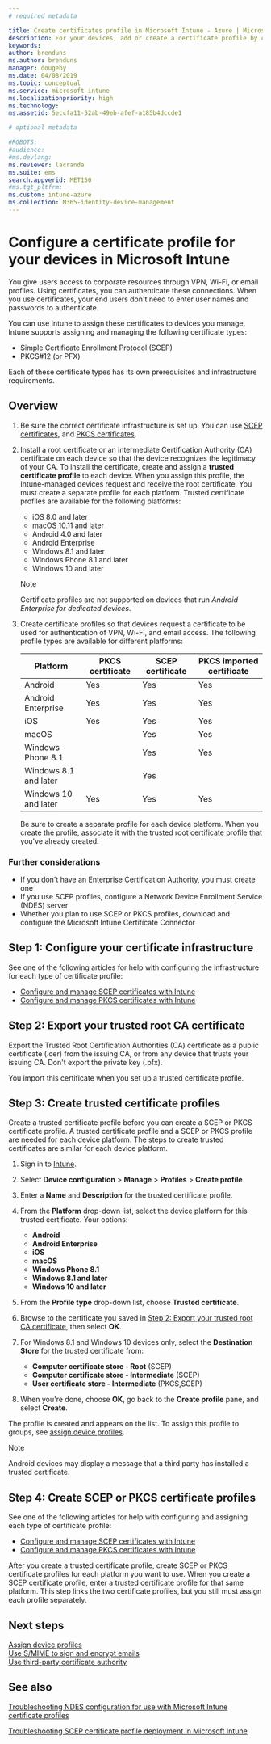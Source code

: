 ```yaml
---
# required metadata

title: Create certificates profile in Microsoft Intune - Azure | Microsoft Docs
description: For your devices, add or create a certificate profile by configuring SCEP or PKCS certificate environment, export the public certificate, create the profile in the Azure portal, and then assign SCEP or PKCS to the certificate profiles in Microsoft Intune in the Azure portal
keywords:
author: brenduns
ms.author: brenduns
manager: dougeby
ms.date: 04/08/2019
ms.topic: conceptual
ms.service: microsoft-intune
ms.localizationpriority: high
ms.technology:
ms.assetid: 5eccfa11-52ab-49eb-afef-a185b4dccde1

# optional metadata

#ROBOTS:
#audience:
#ms.devlang:
ms.reviewer: lacranda
ms.suite: ems
search.appverid: MET150
#ms.tgt_pltfrm:
ms.custom: intune-azure
ms.collection: M365-identity-device-management
---
```


# Configure a certificate profile for your devices in Microsoft Intune

You give users access to corporate resources through VPN, Wi-Fi, or email profiles. Using certificates, you can authenticate these connections. When you use certificates, your end users don't need to enter user names and passwords to authenticate.

You can use Intune to assign these certificates to devices you manage. Intune supports assigning and managing the following certificate types:

- Simple Certificate Enrollment Protocol (SCEP)
- PKCS#12 (or PFX)

Each of these certificate types has its own prerequisites and infrastructure requirements.


## Overview

1. Be sure the correct certificate infrastructure is set up. You can use [SCEP certificates](certificates-scep-configure.md), and [PKCS certificates](certficates-pfx-configure.md).

2. Install a root certificate or an intermediate Certification Authority (CA) certificate on each device so that the device recognizes the legitimacy of your CA. To install the certificate, create and assign a **trusted certificate profile** to each device. When you assign this profile, the Intune-managed devices request and receive the root certificate. You must create a separate profile for each platform. Trusted certificate profiles are available for the following platforms:

    - iOS 8.0 and later
    - macOS 10.11 and later
    - Android 4.0 and later
    - Android Enterprise  
    - Windows 8.1 and later
    - Windows Phone 8.1 and later
    - Windows 10 and later

    > [!NOTE]  
    > Certificate profiles are not supported on devices that run *Android Enterprise for dedicated devices*.

3. Create certificate profiles so that devices request a certificate to be used for authentication of VPN, Wi-Fi, and email access. The following profile types are available for different platforms:  

   | Platform     |PKCS certificate|SCEP certificate| PKCS imported certificate | 
   |--------------|----------------|----------------|-------------------|
   | Android                | Yes    | Yes    | Yes    |
   | Android Enterprise     | Yes    | Yes    | Yes    |
   | iOS                    | Yes    | Yes    | Yes    |
   | macOS                  |        | Yes    | Yes    |
   | Windows Phone 8.1      |        | Yes    | Yes    |
   | Windows 8.1 and later  |        | Yes    |        |
   | Windows 10 and later   | Yes    | Yes    | Yes    |

   Be sure to create a separate profile for each device platform. When you create the profile, associate it with the trusted root certificate profile that you've already created.

### Further considerations

- If you don't have an Enterprise Certification Authority, you must create one
- If you use SCEP profiles, configure a Network Device Enrollment Service (NDES) server
- Whether you plan to use SCEP or PKCS profiles, download and configure the Microsoft Intune Certificate Connector


## Step 1: Configure your certificate infrastructure

See one of the following articles for help with configuring the infrastructure for each type of certificate profile:

- [Configure and manage SCEP certificates with Intune](certificates-scep-configure.md)
- [Configure and manage PKCS certificates with Intune](certficates-pfx-configure.md)


## Step 2: Export your trusted root CA certificate

Export the Trusted Root Certification Authorities (CA) certificate as a public certificate (.cer) from the issuing CA, or from any device that trusts your issuing CA. Don't export the private key (.pfx).

You import this certificate when you set up a trusted certificate profile.

## Step 3: Create trusted certificate profiles
Create a trusted certificate profile before you can create a SCEP or PKCS certificate profile. A trusted certificate profile and a SCEP or PKCS profile are needed for each device platform. The steps to create trusted certificates are similar for each device platform.

1. Sign in to [Intune](https://go.microsoft.com/fwlink/?linkid=2090973).
3. Select **Device configuration** > **Manage** > **Profiles** > **Create profile**.
4. Enter a **Name** and **Description** for the trusted certificate profile.
5. From the **Platform** drop-down list, select the device platform for this trusted certificate. Your options:

    - **Android**
    - **Android Enterprise**
    - **iOS**
    - **macOS**
    - **Windows Phone 8.1**
    - **Windows 8.1 and later**
    - **Windows 10 and later**

6. From the **Profile type** drop-down list, choose **Trusted certificate**.
7. Browse to the certificate you saved in [Step 2: Export your trusted root CA certificate](#step-2-export-your-trusted-root-ca-certificate), then select **OK**.
8. For Windows 8.1 and Windows 10 devices only, select the **Destination Store** for the trusted certificate from:

    - **Computer certificate store - Root** (SCEP)
    - **Computer certificate store - Intermediate** (SCEP)
    - **User certificate store - Intermediate** (PKCS,SCEP)

9. When you're done, choose **OK**, go back to the **Create profile** pane, and select **Create**.

The profile is created and appears on the list. To assign this profile to groups, see [assign device profiles](device-profile-assign.md).

   >[!NOTE]
   > Android devices may display a message that a third party has installed a trusted certificate.

## Step 4: Create SCEP or PKCS certificate profiles

See one of the following articles for help with configuring and assigning each type of certificate profile:

- [Configure and manage SCEP certificates with Intune](certificates-scep-configure.md)
- [Configure and manage PKCS certificates with Intune](certficates-pfx-configure.md)

After you create a trusted certificate profile, create SCEP or PKCS certificate profiles for each platform you want to use. When you create a SCEP certificate profile, enter a trusted certificate profile for that same platform. This step links the two certificate profiles, but you still must assign each profile separately.

## Next steps
[Assign device profiles](device-profile-assign.md)  
[Use S/MIME to sign and encrypt emails](certificates-s-mime-encryption-sign.md)  
[Use third-party certificate authority](certificate-authority-add-scep-overview.md)

## See also

[Troubleshooting NDES configuration for use with Microsoft Intune certificate profiles](https://support.microsoft.com/help/4459540)

[Troubleshooting SCEP certificate profile deployment in Microsoft Intune](https://support.microsoft.com/help/4457481)
